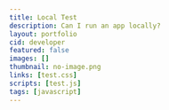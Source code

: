 ```yaml
---
title: Local Test
description: Can I run an app locally?
layout: portfolio
cid: developer
featured: false
images: []
thumbnail: no-image.png
links: [test.css]
scripts: [test.js]
tags: [javascript]
---
```



